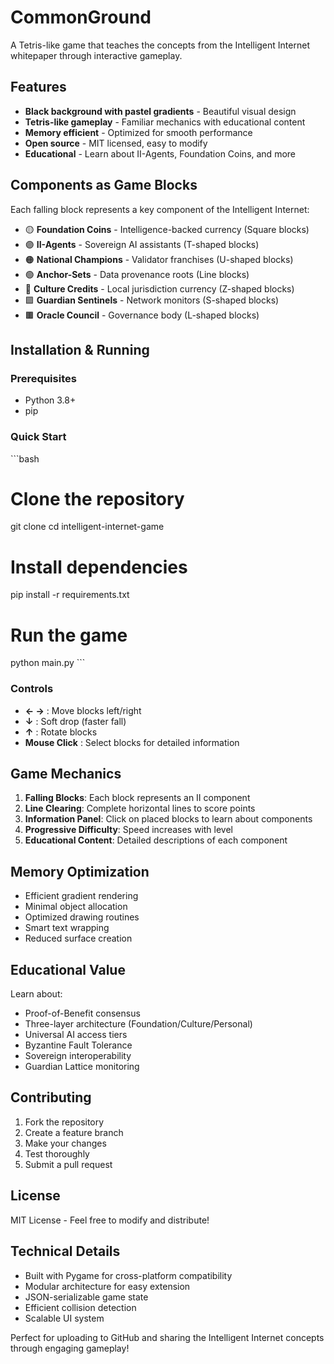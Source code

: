 # CommonGround

A Tetris-like game that teaches the concepts from the Intelligent Internet whitepaper through interactive gameplay.

## Features

- **Black background with pastel gradients** - Beautiful visual design
- **Tetris-like gameplay** - Familiar mechanics with educational content
- **Memory efficient** - Optimized for smooth performance
- **Open source** - MIT licensed, easy to modify
- **Educational** - Learn about II-Agents, Foundation Coins, and more

## Components as Game Blocks

Each falling block represents a key component of the Intelligent Internet:

- 🟡 **Foundation Coins** - Intelligence-backed currency (Square blocks)
- 🟣 **II-Agents** - Sovereign AI assistants (T-shaped blocks)
- 🟠 **National Champions** - Validator franchises (U-shaped blocks)
- 🟢 **Anchor-Sets** - Data provenance roots (Line blocks)
- 🔵 **Culture Credits** - Local jurisdiction currency (Z-shaped blocks)
- 🟪 **Guardian Sentinels** - Network monitors (S-shaped blocks)
- 🟫 **Oracle Council** - Governance body (L-shaped blocks)

## Installation & Running

### Prerequisites
- Python 3.8+
- pip

### Quick Start
\`\`\`bash
# Clone the repository
git clone <your-repo-url>
cd intelligent-internet-game

# Install dependencies
pip install -r requirements.txt

# Run the game
python main.py
\`\`\`

### Controls
- **← →** : Move blocks left/right
- **↓** : Soft drop (faster fall)
- **↑** : Rotate blocks
- **Mouse Click** : Select blocks for detailed information

## Game Mechanics

1. **Falling Blocks**: Each block represents an II component
2. **Line Clearing**: Complete horizontal lines to score points
3. **Information Panel**: Click on placed blocks to learn about components
4. **Progressive Difficulty**: Speed increases with level
5. **Educational Content**: Detailed descriptions of each component

## Memory Optimization

- Efficient gradient rendering
- Minimal object allocation
- Optimized drawing routines
- Smart text wrapping
- Reduced surface creation

## Educational Value

Learn about:
- Proof-of-Benefit consensus
- Three-layer architecture (Foundation/Culture/Personal)
- Universal AI access tiers
- Byzantine Fault Tolerance
- Sovereign interoperability
- Guardian Lattice monitoring

## Contributing

1. Fork the repository
2. Create a feature branch
3. Make your changes
4. Test thoroughly
5. Submit a pull request

## License

MIT License - Feel free to modify and distribute!

## Technical Details

- Built with Pygame for cross-platform compatibility
- Modular architecture for easy extension
- JSON-serializable game state
- Efficient collision detection
- Scalable UI system

Perfect for uploading to GitHub and sharing the Intelligent Internet concepts through engaging gameplay!
